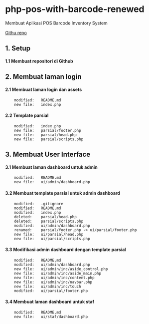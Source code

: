 # php-pos-with-barcode-renewed
Membuat Aplikasi POS Barcode Inventory System

[Githu repo](https://github.com/gurnitha/php-pos-with-barcode-renewed)


## 1. Setup


#### 1.1 Membuat repositori di Github


## 2. Membuat laman login


#### 2.1 Membuat laman login dan assets

        modified:   README.md
        new file:   index.php


#### 2.2 Template parsial

        modified:   index.php
        new file:   parsial/footer.php
        new file:   parsial/head.php
        new file:   parsial/scripts.php


## 3. Membuat User Interface


#### 3.1 Membuat laman dashboard untuk admin

        modified:   README.md
        new file:   ui/admin/dashboard.php


#### 3.2 Membuat template parsial untuk admin dashboard

        modified:   .gitignore
        modified:   README.md
        modified:   index.php
        deleted:    parsial/head.php
        deleted:    parsial/scripts.php
        modified:   ui/admin/dashboard.php
        renamed:    parsial/footer.php -> ui/parsial/footer.php
        new file:   ui/parsial/head.php
        new file:   ui/parsial/scripts.php


#### 3.3 Modifikasi admin dashboard dengan template parsial

        modified:   README.md
        modified:   ui/admin/dashboard.php
        new file:   ui/admin/inc/aside_control.php
        new file:   ui/admin/inc/aside_main.php
        new file:   ui/admin/inc/content.php
        new file:   ui/admin/inc/navbar.php
        new file:   ui/admin/inc/touch
        modified:   ui/parsial/footer.php


#### 3.4 Membuat laman dashboard untuk staf

        modified:   README.md
        new file:   ui/staf/dashboard.php
